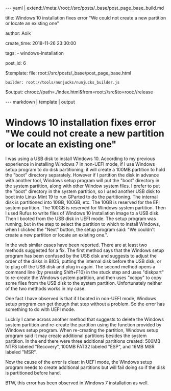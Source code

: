 --- yaml | extend://meta://root://src/posts/_base/post_page_base_build.md

title: Windows 10 installation fixes error "We could not create a new partition or locate an existing one"

author: Aoik

create_time: 2018-11-26 23:30:00

tags:
    - windows-installation

post_id: 6

$template:
    file: root://src/posts/_base/post_page_base.html

    builder: root://tools/nunjucks/nunjucks_builder.js

$output: chroot://path=./index.html&from=root://src&to=root://release

--- markdown | template | output
# Windows 10 installation fixes error "We could not create a new partition or locate an existing one"

I was using a USB disk to install Windows 10. According to my previous experience in installing Windows 7 in non-UEFI mode, if I use Windows setup program to do disk partitioning, it will create a 100MB partition to hold the "boot" directory separately. However if I partition the disk in advance with another tool, Windows setup program will put the "boot" directory in the system partition, along with other Window system files. I prefer to put the "boot" directory in the system partition, so I used another USB disk to boot into Linux Mint 19 to run GParted to do the partitioning. The internal disk is partitioned into 10GB, 100GB, etc. The 10GB is reserved for the EFI system partition. The 100GB is reserved for Windows system partition. Then I used Rufus to write files of Windows 10 installation image to a USB disk. Then I booted from the USB disk in UEFI mode. The setup program was running, but in the step to select the partition to which to install Windows, when I clicked the "Next" button, the setup program said: "We couldn't create a new partition or locate an existing one.".

In the web similar cases have been reported. There are at least two methods suggested for a fix. The first method says that the Windows setup program has been confused by the USB disk and suggests to adjust the order of the disks in BIOS, putting the internal disk before the USB disk, or to plug off the USB disk and plug in again. The second method opens a command line (by pressing Shift+F10) in the stuck step and uses "diskpart" to re-create the Windows system partition, and then uses "xcopy" to copy some files from the USB disk to the system partition. Unfortunately neither of the two methods works in my case.

One fact I have observed is that if I booted in non-UEFI mode, Windows setup program can get though that step without a problem. So the error has something to do with UEFI mode.

Luckily I came across another method that suggests to delete the Windows system partition and re-create the partition using the function provided by Windows setup program. When re-creating the partition, Windows setup program said it may create additional partitions besides the system partition. In the end there were three additional partitions created: 500MB NTFS labeled "Recovery", 100MB FAT32 labeled "ESP", and 16MB MSR labeled "MSR".

Now the cause of the error is clear: in UEFI mode, the Windows setup program needs to create additional partitions but will fail doing so if the disk is partitioned before hand.

BTW, this error has been observed in Windows 7 installation as well.
